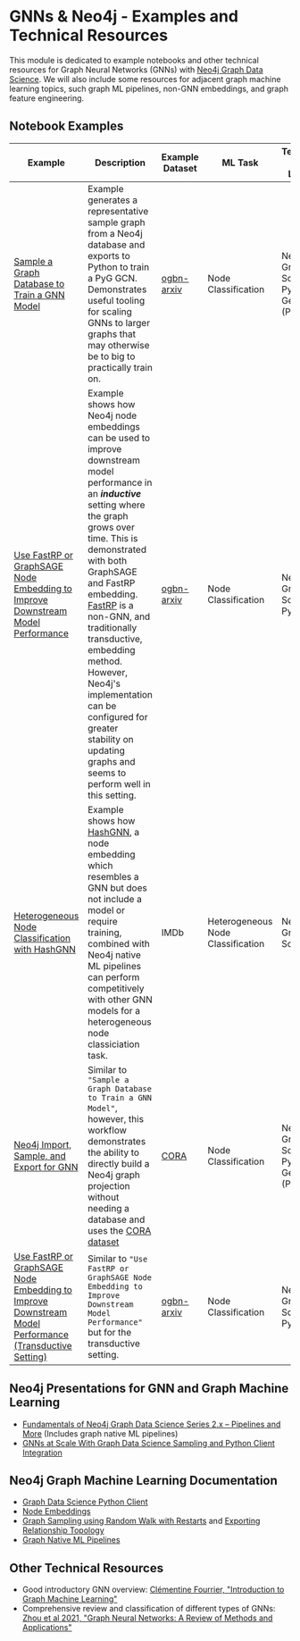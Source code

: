 # GNNs & Neo4j - Examples and Technical Resources
This module is dedicated to example notebooks and other technical resources for Graph Neural Networks (GNNs) with [Neo4j Graph Data Science](https://neo4j.com/docs/graph-data-science/current/).  We will also include some resources for adjacent graph machine learning topics, such graph ML pipelines, non-GNN embeddings, and graph feature engineering.

## Notebook Examples
| Example                                                                                                                                                                                                                                                    | Description                                                                                                                                                                                                                                                                                                                                                                                                                                                                                                                           | Example Dataset                                                  | ML Task                           | Technology and Libraries                          |
|------------------------------------------------------------------------------------------------------------------------------------------------------------------------------------------------------------------------------------------------------------|---------------------------------------------------------------------------------------------------------------------------------------------------------------------------------------------------------------------------------------------------------------------------------------------------------------------------------------------------------------------------------------------------------------------------------------------------------------------------------------------------------------------------------------|------------------------------------------------------------------|-----------------------------------|---------------------------------------------------|
| [Sample a Graph Database to Train a GNN Model ](https://github.com/neo4j-product-examples/graph-machine-learning-examples/blob/main/gnns-with-neo4j/db-sampling-for-gnn-training/pyg-gnn.ipynb)                                                            | Example generates a representative sample graph from a Neo4j database and exports to Python to train a PyG GCN. Demonstrates useful tooling for scaling GNNs to larger graphs that may otherwise be to big to practically train on.                                                                                                                                                                                                                                                                                                   | [ogbn-arxiv](https://ogb.stanford.edu/docs/nodeprop/#ogbn-arxiv) | Node Classification               | Neo4j Graph Data Science, Pytorch Geometric (PyG) |
| [Use FastRP or GraphSAGE Node Embedding to Improve Downstream Model Performance](https://github.com/neo4j-product-examples/graph-machine-learning-examples/blob/main/inductive-node-classifiaction-ml-integration/example.ipynb)                           | Example shows how Neo4j node embeddings can be used to improve downstream model performance in an __*inductive*__ setting where the graph grows over time.  This is demonstrated with both GraphSAGE and FastRP embedding. [FastRP](https://neo4j.com/docs/graph-data-science/current/machine-learning/node-embeddings/fastrp/) is a non-GNN, and traditionally transductive, embedding method. However, Neo4j's implementation can be configured for greater stability on updating graphs and seems to perform well in this setting. | [ogbn-arxiv](https://ogb.stanford.edu/docs/nodeprop/#ogbn-arxiv) | Node Classification               | Neo4j Graph Data Science, PyTorch                 |
| [Heterogeneous Node Classification with HashGNN](https://github.com/neo4j/graph-data-science-client/blob/main/examples/heterogeneous-node-classification-with-hashgnn.ipynb)                                                                               | Example shows how [HashGNN](https://neo4j.com/docs/graph-data-science/current/machine-learning/node-embeddings/hashgnn/), a node embedding which resembles a GNN but does not include a model or require training, combined with Neo4j native ML pipelines can perform competitively with other GNN models for a heterogeneous node classiciation task.                                                                                                                                                                               | IMDb                                                             | Heterogeneous Node Classification | Neo4j Graph Data Science                          |
| [Neo4j Import, Sample, and Export for GNN](https://github.com/neo4j/graph-data-science-client/blob/main/examples/import-sample-export-gnn.ipynb)                                                                                                           | Similar to  `"Sample a Graph Database to Train a GNN Model"`, however, this workflow demonstrates the ability to directly build a Neo4j graph projection without needing a database and uses the [CORA dataset](https://paperswithcode.com/dataset/cora )                                                                                                                                                                                                                                                                             | [CORA](https://paperswithcode.com/dataset/cora)                  | Node Classification               | Neo4j Graph Data Science, Pytorch Geometric (PyG) |
| [Use FastRP or GraphSAGE Node Embedding to Improve Downstream Model Performance (Transductive Setting)](https://github.com/neo4j-product-examples/graph-machine-learning-examples/blob/main/transductive-node-classifiaction-ml-integration/example.ipynb) | Similar to `"Use FastRP or GraphSAGE Node Embedding to Improve Downstream Model Performance"` but for the transductive setting.                                                                                                                                                                                                                                                                                                                                                                                                       | [ogbn-arxiv](https://ogb.stanford.edu/docs/nodeprop/#ogbn-arxiv) | Node Classification               | Neo4j Graph Data Science, PyTorch                 |


## Neo4j Presentations for GNN and Graph Machine Learning
- [Fundamentals of Neo4j Graph Data Science Series 2.x – Pipelines and More](https://youtu.be/7hx56qtf80Q?t=1759) (Includes graph native ML pipelines)
- [GNNs at Scale With Graph Data Science Sampling and Python Client Integration](https://www.youtube.com/watch?v=c66u_wsPz-U&t=1082s)

## Neo4j Graph Machine Learning Documentation
- [Graph Data Science Python Client](https://neo4j.com/docs/graph-data-science-client/current/)
- [Node Embeddings](https://neo4j.com/docs/graph-data-science/current/machine-learning/node-embeddings/)
- [Graph Sampling using Random Walk with Restarts](https://neo4j.com/docs/graph-data-science/current/management-ops/projections/rwr/) and [Exporting Relationship Topology](https://neo4j.com/docs/graph-data-science/current/graph-catalog-relationship-ops/#_syntax)
- [Graph Native ML Pipelines](https://neo4j.com/docs/graph-data-science/current/machine-learning/machine-learning/)

## Other Technical Resources

- Good introductory GNN overview: [Clémentine Fourrier, "Introduction to Graph Machine Learning"](https://huggingface.co/blog/intro-graphml)
- Comprehensive review and classification of different types of GNNs: [Zhou et al 2021, "Graph Neural Networks: A Review of Methods and Applications"](https://arxiv.org/abs/1812.08434)